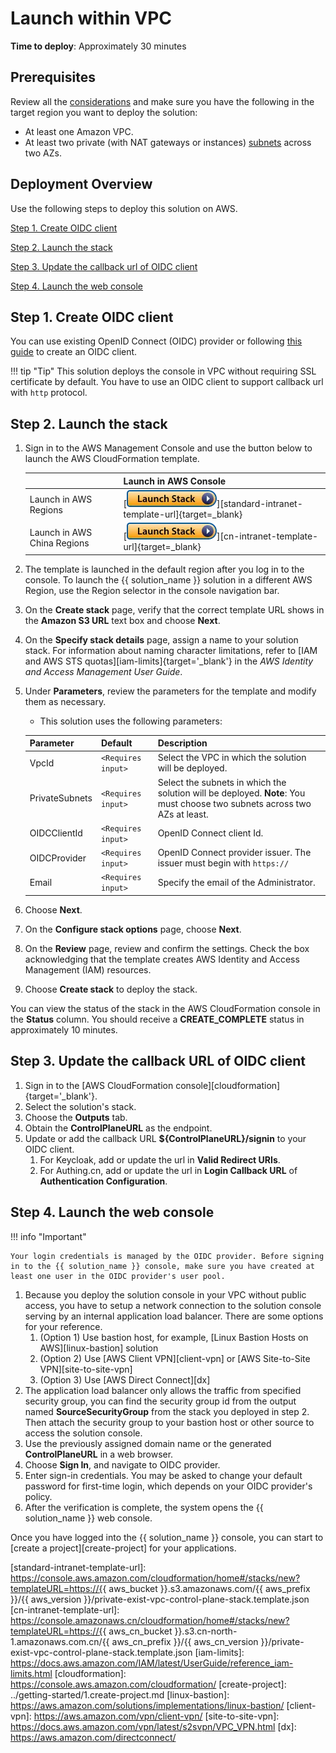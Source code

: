 # Launch within VPC

**Time to deploy**: Approximately 30 minutes

## Prerequisites

Review all the [considerations](../plan-deployment/cost.md) and make sure you have the following in the target region you want to deploy the solution:

- At least one Amazon VPC.
- At least two private (with NAT gateways or instances) [subnets][subnet] across two AZs.

## Deployment Overview

Use the following steps to deploy this solution on AWS.

[Step 1. Create OIDC client](#step-1-create-oidc-client)

[Step 2. Launch the stack](#step-2-launch-the-stack)

[Step 3. Update the callback url of OIDC client](#step-3-update-the-callback-url-of-oidc-client)

[Step 4. Launch the web console](#step-4-launch-the-web-console)

## Step 1. Create OIDC client

You can use existing OpenID Connect (OIDC) provider or following [this guide][oidc-clients] to create an OIDC client.

!!! tip "Tip"
    This solution deploys the console in VPC without requiring SSL certificate by default. You have to use an OIDC client to support callback url with `http` protocol.
## Step 2. Launch the stack

1. Sign in to the AWS Management Console and use the button below to launch the AWS CloudFormation template.

    |                                       | Launch in AWS Console                                                                                                                                                                                                                                                            |
    |----------------------------------------------------------------------------------------------------------------------------------------------------------------------------------------------------------------------------------------------------------------------------------| ------------------------- |
    | Launch in AWS Regions       | [![Launch Stack][launch-stack]][standard-intranet-template-url]{target=_blank}                               |
    | Launch in AWS China Regions                 | [![Launch Stack][launch-stack]][cn-intranet-template-url]{target=_blank}                                 |

2. The template is launched in the default region after you log in to the console. To launch the {{ solution_name }} solution in a different AWS Region, use the Region selector in the console navigation bar.
3. On the **Create stack** page, verify that the correct template URL shows in the **Amazon S3 URL** text box and choose **Next**.
4. On the **Specify stack details** page, assign a name to your solution stack. For information about naming character limitations, refer to [IAM and AWS STS quotas][iam-limits]{target='_blank'} in the *AWS Identity and Access Management User Guide*.
5. Under **Parameters**, review the parameters for the template and modify them as necessary.

    * This solution uses the following parameters:

    | Parameter  | Default          | Description                                                  |
    | ---------- | ---------------- | ------------------------------------------------------------ |
    | VpcId      | `<Requires input>` | Select the VPC in which the solution will be deployed. |
    | PrivateSubnets | `<Requires input>` | Select the subnets in which the solution will be deployed. **Note**: You must choose two subnets across two AZs at least. |
    | OIDCClientId | `<Requires input>` | OpenID Connect client Id. |
    | OIDCProvider  | `<Requires input>` | OpenID Connect provider issuer. The issuer must begin with `https://` |
    | Email | `<Requires input>` | Specify the email of the Administrator. |

6. Choose **Next**.
7. On the **Configure stack options** page, choose **Next**.
8. On the **Review** page, review and confirm the settings. Check the box acknowledging that the template creates AWS Identity and Access Management (IAM) resources.
9. Choose **Create stack**  to deploy the stack.

You can view the status of the stack in the AWS CloudFormation console in the **Status** column. You should receive a **CREATE_COMPLETE** status in approximately 10 minutes.

## Step 3. Update the callback URL of OIDC client

1. Sign in to the [AWS CloudFormation console][cloudformation]{target='_blank'}.
2. Select the solution's stack.
3. Choose the **Outputs** tab.
4. Obtain the **ControlPlaneURL** as the endpoint.
5. Update or add the callback URL **${ControlPlaneURL}/signin** to your OIDC client.
    1. For Keycloak, add or update the url in **Valid Redirect URIs**.
    2. For Authing.cn, add or update the url in **Login Callback URL** of **Authentication Configuration**.

## Step 4. Launch the web console

!!! info "Important"

    Your login credentials is managed by the OIDC provider. Before signing in to the {{ solution_name }} console, make sure you have created at least one user in the OIDC provider's user pool.

1. Because you deploy the solution console in your VPC without public access, you have to setup a network connection to the solution console serving by an internal application load balancer. There are some options for your reference.
      1. (Option 1) Use bastion host, for example, [Linux Bastion Hosts on AWS][linux-bastion] solution
      2. (Option 2) Use [AWS Client VPN][client-vpn] or [AWS Site-to-Site VPN][site-to-site-vpn]
      3. (Option 3) Use [AWS Direct Connect][dx]
2. The application load balancer only allows the traffic from specified security group, you can find the security group id from the output named **SourceSecurityGroup** from the stack you deployed in step 2. Then attach the security group to your bastion host or other source to access the solution console.
3. Use the previously assigned domain name or the generated **ControlPlaneURL** in a web browser.
4. Choose **Sign In**, and navigate to OIDC provider.
5. Enter sign-in credentials. You may be asked to change your default password for first-time login, which depends on your OIDC provider's policy.
6. After the verification is complete, the system opens the {{ solution_name }} web console.

Once you have logged into the {{ solution_name }} console, you can start to [create a project][create-project] for your applications.

[subnet]: https://docs.aws.amazon.com/vpc/latest/userguide/configure-subnets.html#subnet-types
[oidc-clients]: ./with-oidc.md#step-1-create-oidc-client
[launch-stack]: ../images/launch-stack.webp
[standard-intranet-template-url]: https://console.aws.amazon.com/cloudformation/home#/stacks/new?templateURL=https://{{ aws_bucket }}.s3.amazonaws.com/{{ aws_prefix }}/{{ aws_version }}/private-exist-vpc-control-plane-stack.template.json
[cn-intranet-template-url]: https://console.amazonaws.cn/cloudformation/home#/stacks/new?templateURL=https://{{ aws_cn_bucket }}.s3.cn-north-1.amazonaws.com.cn/{{ aws_cn_prefix }}/{{ aws_cn_version }}/private-exist-vpc-control-plane-stack.template.json
[iam-limits]: https://docs.aws.amazon.com/IAM/latest/UserGuide/reference_iam-limits.html
[cloudformation]: https://console.aws.amazon.com/cloudformation/
[create-project]: ../getting-started/1.create-project.md
[linux-bastion]: https://aws.amazon.com/solutions/implementations/linux-bastion/
[client-vpn]: https://aws.amazon.com/vpn/client-vpn/
[site-to-site-vpn]: https://docs.aws.amazon.com/vpn/latest/s2svpn/VPC_VPN.html
[dx]: https://aws.amazon.com/directconnect/

